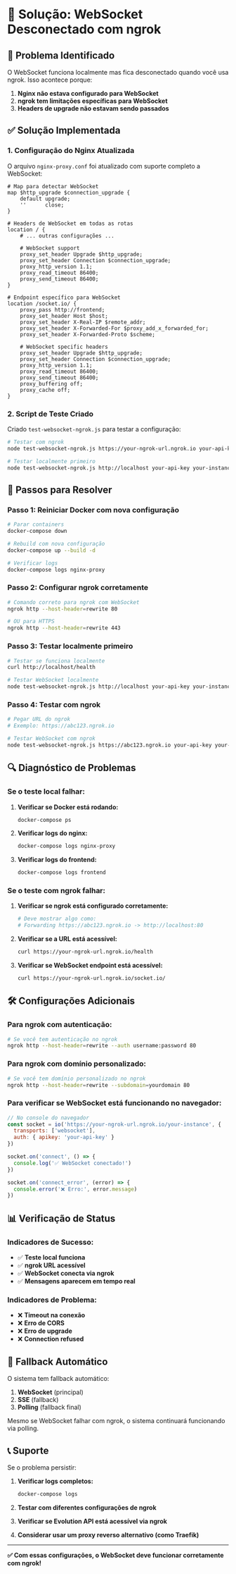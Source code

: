 # 🔧 Solução: WebSocket Desconectado com ngrok

## 🎯 Problema Identificado

O WebSocket funciona localmente mas fica desconectado quando você usa ngrok. Isso acontece porque:

1. **Nginx não estava configurado para WebSocket**
2. **ngrok tem limitações específicas para WebSocket**
3. **Headers de upgrade não estavam sendo passados**

## ✅ Solução Implementada

### 1. **Configuração do Nginx Atualizada**

O arquivo `nginx-proxy.conf` foi atualizado com suporte completo a WebSocket:

```nginx
# Map para detectar WebSocket
map $http_upgrade $connection_upgrade {
    default upgrade;
    ''      close;
}

# Headers de WebSocket em todas as rotas
location / {
    # ... outras configurações ...
    
    # WebSocket support
    proxy_set_header Upgrade $http_upgrade;
    proxy_set_header Connection $connection_upgrade;
    proxy_http_version 1.1;
    proxy_read_timeout 86400;
    proxy_send_timeout 86400;
}

# Endpoint específico para WebSocket
location /socket.io/ {
    proxy_pass http://frontend;
    proxy_set_header Host $host;
    proxy_set_header X-Real-IP $remote_addr;
    proxy_set_header X-Forwarded-For $proxy_add_x_forwarded_for;
    proxy_set_header X-Forwarded-Proto $scheme;
    
    # WebSocket specific headers
    proxy_set_header Upgrade $http_upgrade;
    proxy_set_header Connection $connection_upgrade;
    proxy_http_version 1.1;
    proxy_read_timeout 86400;
    proxy_send_timeout 86400;
    proxy_buffering off;
    proxy_cache off;
}
```

### 2. **Script de Teste Criado**

Criado `test-websocket-ngrok.js` para testar a configuração:

```bash
# Testar com ngrok
node test-websocket-ngrok.js https://your-ngrok-url.ngrok.io your-api-key your-instance

# Testar localmente primeiro
node test-websocket-ngrok.js http://localhost your-api-key your-instance
```

## 🚀 Passos para Resolver

### **Passo 1: Reiniciar Docker com nova configuração**

```bash
# Parar containers
docker-compose down

# Rebuild com nova configuração
docker-compose up --build -d

# Verificar logs
docker-compose logs nginx-proxy
```

### **Passo 2: Configurar ngrok corretamente**

```bash
# Comando correto para ngrok com WebSocket
ngrok http --host-header=rewrite 80

# OU para HTTPS
ngrok http --host-header=rewrite 443
```

### **Passo 3: Testar localmente primeiro**

```bash
# Testar se funciona localmente
curl http://localhost/health

# Testar WebSocket localmente
node test-websocket-ngrok.js http://localhost your-api-key your-instance
```

### **Passo 4: Testar com ngrok**

```bash
# Pegar URL do ngrok
# Exemplo: https://abc123.ngrok.io

# Testar WebSocket com ngrok
node test-websocket-ngrok.js https://abc123.ngrok.io your-api-key your-instance
```

## 🔍 Diagnóstico de Problemas

### **Se o teste local falhar:**

1. **Verificar se Docker está rodando:**
   ```bash
   docker-compose ps
   ```

2. **Verificar logs do nginx:**
   ```bash
   docker-compose logs nginx-proxy
   ```

3. **Verificar logs do frontend:**
   ```bash
   docker-compose logs frontend
   ```

### **Se o teste com ngrok falhar:**

1. **Verificar se ngrok está configurado corretamente:**
   ```bash
   # Deve mostrar algo como:
   # Forwarding https://abc123.ngrok.io -> http://localhost:80
   ```

2. **Verificar se a URL está acessível:**
   ```bash
   curl https://your-ngrok-url.ngrok.io/health
   ```

3. **Verificar se WebSocket endpoint está acessível:**
   ```bash
   curl https://your-ngrok-url.ngrok.io/socket.io/
   ```

## 🛠️ Configurações Adicionais

### **Para ngrok com autenticação:**

```bash
# Se você tem autenticação no ngrok
ngrok http --host-header=rewrite --auth username:password 80
```

### **Para ngrok com domínio personalizado:**

```bash
# Se você tem domínio personalizado no ngrok
ngrok http --host-header=rewrite --subdomain=yourdomain 80
```

### **Para verificar se WebSocket está funcionando no navegador:**

```javascript
// No console do navegador
const socket = io('https://your-ngrok-url.ngrok.io/your-instance', {
  transports: ['websocket'],
  auth: { apikey: 'your-api-key' }
})

socket.on('connect', () => {
  console.log('✅ WebSocket conectado!')
})

socket.on('connect_error', (error) => {
  console.error('❌ Erro:', error.message)
})
```

## 📊 Verificação de Status

### **Indicadores de Sucesso:**

- ✅ **Teste local funciona**
- ✅ **ngrok URL acessível**
- ✅ **WebSocket conecta via ngrok**
- ✅ **Mensagens aparecem em tempo real**

### **Indicadores de Problema:**

- ❌ **Timeout na conexão**
- ❌ **Erro de CORS**
- ❌ **Erro de upgrade**
- ❌ **Connection refused**

## 🔄 Fallback Automático

O sistema tem fallback automático:

1. **WebSocket** (principal)
2. **SSE** (fallback)
3. **Polling** (fallback final)

Mesmo se WebSocket falhar com ngrok, o sistema continuará funcionando via polling.

## 📞 Suporte

Se o problema persistir:

1. **Verificar logs completos:**
   ```bash
   docker-compose logs
   ```

2. **Testar com diferentes configurações de ngrok**

3. **Verificar se Evolution API está acessível via ngrok**

4. **Considerar usar um proxy reverso alternativo (como Traefik)**

---

**✅ Com essas configurações, o WebSocket deve funcionar corretamente com ngrok!** 